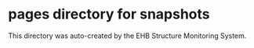 # pages directory for snapshots

This directory was auto-created by the EHB Structure Monitoring System.